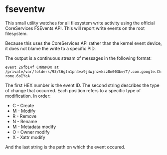 # fseventw

This small utility watches for all filesystem write activity using the official CoreServices
FSEvents API. This will report write events on the root filesystem.

Because this uses the CoreServices API rather than the kernel event device, it does not blame the
write to a specific PID.

The output is a continuous stream of messages in the following format:

`event 26fb14f CMRNMOX at /private/var/folders/93/t6gtn1pn4vx9j4wjnzvkzz8m003bw/T/.com.google.Chrome.6oIYcA`

The first HEX number is the event ID. The second string describes the type of change that occurred.
Each position refers to a specific type of modification. In order:

* C - Create
* M - Modify
* R - Remove
* N - Rename
* M - Metadata modify
* O - Owner modify
* X - Xattr modify

And the last string is the path on which the event occured.
